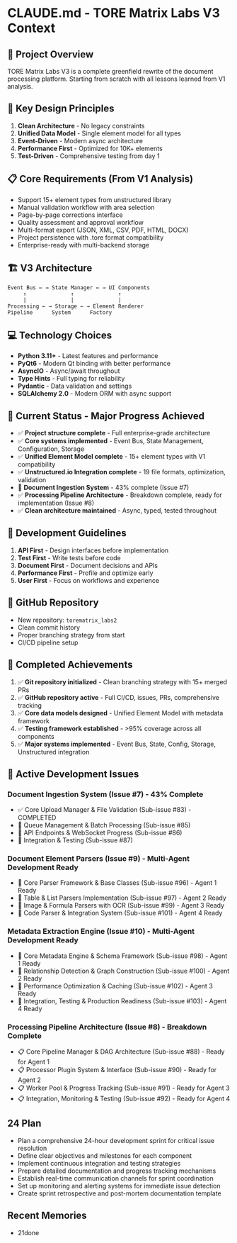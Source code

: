 # CLAUDE.md - TORE Matrix Labs V3 Context

## 🚀 Project Overview
TORE Matrix Labs V3 is a complete greenfield rewrite of the document processing platform. Starting from scratch with all lessons learned from V1 analysis.

## 🎯 Key Design Principles
1. **Clean Architecture** - No legacy constraints
2. **Unified Data Model** - Single element model for all types
3. **Event-Driven** - Modern async architecture
4. **Performance First** - Optimized for 10K+ elements
5. **Test-Driven** - Comprehensive testing from day 1

## 📋 Core Requirements (From V1 Analysis)
- Support 15+ element types from unstructured library
- Manual validation workflow with area selection
- Page-by-page corrections interface
- Quality assessment and approval workflow
- Multi-format export (JSON, XML, CSV, PDF, HTML, DOCX)
- Project persistence with .tore format compatibility
- Enterprise-ready with multi-backend storage

## 🏗️ V3 Architecture
```
Event Bus ← → State Manager ← → UI Components
     ↑              ↑              ↑
     |              |              |
Processing ← → Storage ← → Element Renderer
Pipeline      System      Factory
```

## 💻 Technology Choices
- **Python 3.11+** - Latest features and performance
- **PyQt6** - Modern Qt binding with better performance
- **AsyncIO** - Async/await throughout
- **Type Hints** - Full typing for reliability
- **Pydantic** - Data validation and settings
- **SQLAlchemy 2.0** - Modern ORM with async support

## 🚦 Current Status - Major Progress Achieved
- ✅ **Project structure complete** - Full enterprise-grade architecture
- ✅ **Core systems implemented** - Event Bus, State Management, Configuration, Storage
- ✅ **Unified Element Model complete** - 15+ element types with V1 compatibility
- ✅ **Unstructured.io Integration complete** - 19 file formats, optimization, validation
- 🚧 **Document Ingestion System** - 43% complete (Issue #7)
- ✅ **Processing Pipeline Architecture** - Breakdown complete, ready for implementation (Issue #8)
- ✅ **Clean architecture maintained** - Async, typed, tested throughout

## 📝 Development Guidelines
1. **API First** - Design interfaces before implementation
2. **Test First** - Write tests before code
3. **Document First** - Document decisions and APIs
4. **Performance First** - Profile and optimize early
5. **User First** - Focus on workflows and experience

## 🔗 GitHub Repository
- New repository: `torematrix_labs2`
- Clean commit history
- Proper branching strategy from start
- CI/CD pipeline setup

## 🎯 Completed Achievements
1. ✅ **Git repository initialized** - Clean branching strategy with 15+ merged PRs
2. ✅ **GitHub repository active** - Full CI/CD, issues, PRs, comprehensive tracking
3. ✅ **Core data models designed** - Unified Element Model with metadata framework
4. ✅ **Testing framework established** - >95% coverage across all components
5. ✅ **Major systems implemented** - Event Bus, State, Config, Storage, Unstructured integration

## 🎯 Active Development Issues

### Document Ingestion System (Issue #7) - 43% Complete
- ✅ Core Upload Manager & File Validation (Sub-issue #83) - COMPLETED
- 🚧 Queue Management & Batch Processing (Sub-issue #85)  
- 🚧 API Endpoints & WebSocket Progress (Sub-issue #86)
- 🚧 Integration & Testing (Sub-issue #87)

### Document Element Parsers (Issue #9) - Multi-Agent Development Ready
- 🚧 Core Parser Framework & Base Classes (Sub-issue #96) - Agent 1 Ready
- 🚧 Table & List Parsers Implementation (Sub-issue #97) - Agent 2 Ready  
- 🚧 Image & Formula Parsers with OCR (Sub-issue #99) - Agent 3 Ready
- 🚧 Code Parser & Integration System (Sub-issue #101) - Agent 4 Ready

### Metadata Extraction Engine (Issue #10) - Multi-Agent Development Ready
- 🚧 Core Metadata Engine & Schema Framework (Sub-issue #98) - Agent 1 Ready
- 🚧 Relationship Detection & Graph Construction (Sub-issue #100) - Agent 2 Ready
- 🚧 Performance Optimization & Caching (Sub-issue #102) - Agent 3 Ready
- 🚧 Integration, Testing & Production Readiness (Sub-issue #103) - Agent 4 Ready

### Processing Pipeline Architecture (Issue #8) - Breakdown Complete
- 📋 Core Pipeline Manager & DAG Architecture (Sub-issue #88) - Ready for Agent 1
- 📋 Processor Plugin System & Interface (Sub-issue #90) - Ready for Agent 2
- 📋 Worker Pool & Progress Tracking (Sub-issue #91) - Ready for Agent 3
- 📋 Integration, Monitoring & Testing (Sub-issue #92) - Ready for Agent 4

## 24 Plan
- Plan a comprehensive 24-hour development sprint for critical issue resolution
- Define clear objectives and milestones for each component
- Implement continuous integration and testing strategies
- Prepare detailed documentation and progress tracking mechanisms
- Establish real-time communication channels for sprint coordination
- Set up monitoring and alerting systems for immediate issue detection
- Create sprint retrospective and post-mortem documentation template

## Recent Memories
- 21done